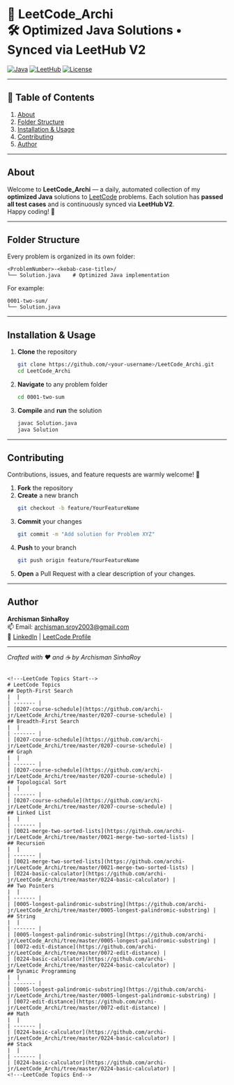                                           
🚀 LeetCode_Archi  
🛠️  Optimized Java Solutions • Synced via LeetHub V2
==============================================================================


[![Java](https://img.shields.io/badge/Java-17-blue?logo=java)](https://www.java.com/) 
[![LeetHub](https://img.shields.io/badge/LeetHub-V2-green)](https://github.com/leet-hub/LeetHub) 
[![License](https://img.shields.io/badge/License-MIT-lightgrey)](#)

---

## 📖 Table of Contents

1. [About](#about)  
2. [Folder Structure](#folder-structure)  
3. [Installation & Usage](#installation--usage)  
4. [Contributing](#contributing)  
5. [Author](#author)  

---

## About

Welcome to **LeetCode_Archi** — a daily, automated collection of my **optimized Java** solutions to [LeetCode](https://leetcode.com/) problems. Each solution has **passed all test cases** and is continuously synced via **LeetHub V2**.  
Happy coding! 🎉

---

## Folder Structure

Every problem is organized in its own folder:

```
<ProblemNumber>-<kebab-case-title>/
└── Solution.java    # Optimized Java implementation
```

For example:

```
0001-two-sum/
└── Solution.java
```

---

## Installation & Usage

1. **Clone** the repository  
   ```bash
   git clone https://github.com/<your-username>/LeetCode_Archi.git
   cd LeetCode_Archi
   ```
2. **Navigate** to any problem folder  
   ```bash
   cd 0001-two-sum
   ```
3. **Compile** and **run** the solution  
   ```bash
   javac Solution.java
   java Solution
   ```

---

## Contributing

Contributions, issues, and feature requests are warmly welcome! 🙏

1. **Fork** the repository  
2. **Create** a new branch  
   ```bash
   git checkout -b feature/YourFeatureName
   ```
3. **Commit** your changes  
   ```bash
   git commit -m "Add solution for Problem XYZ"
   ```
4. **Push** to your branch  
   ```bash
   git push origin feature/YourFeatureName
   ```
5. **Open** a Pull Request with a clear description of your changes.

---

## Author

**Archisman SinhaRoy**  
📫 Email: archisman.sroy2003@gmail.com  
🔗 [LinkedIn](https://www.linkedin.com/in/archisman-sroy/) | [LeetCode Profile](https://leetcode.com/u/user7916bt/)  

---

*Crafted with ❤️ and ☕ by Archisman SinhaRoy*  
```

<!---LeetCode Topics Start-->
# LeetCode Topics
## Depth-First Search
|  |
| ------- |
| [0207-course-schedule](https://github.com/archi-jr/LeetCode_Archi/tree/master/0207-course-schedule) |
## Breadth-First Search
|  |
| ------- |
| [0207-course-schedule](https://github.com/archi-jr/LeetCode_Archi/tree/master/0207-course-schedule) |
## Graph
|  |
| ------- |
| [0207-course-schedule](https://github.com/archi-jr/LeetCode_Archi/tree/master/0207-course-schedule) |
## Topological Sort
|  |
| ------- |
| [0207-course-schedule](https://github.com/archi-jr/LeetCode_Archi/tree/master/0207-course-schedule) |
## Linked List
|  |
| ------- |
| [0021-merge-two-sorted-lists](https://github.com/archi-jr/LeetCode_Archi/tree/master/0021-merge-two-sorted-lists) |
## Recursion
|  |
| ------- |
| [0021-merge-two-sorted-lists](https://github.com/archi-jr/LeetCode_Archi/tree/master/0021-merge-two-sorted-lists) |
| [0224-basic-calculator](https://github.com/archi-jr/LeetCode_Archi/tree/master/0224-basic-calculator) |
## Two Pointers
|  |
| ------- |
| [0005-longest-palindromic-substring](https://github.com/archi-jr/LeetCode_Archi/tree/master/0005-longest-palindromic-substring) |
## String
|  |
| ------- |
| [0005-longest-palindromic-substring](https://github.com/archi-jr/LeetCode_Archi/tree/master/0005-longest-palindromic-substring) |
| [0072-edit-distance](https://github.com/archi-jr/LeetCode_Archi/tree/master/0072-edit-distance) |
| [0224-basic-calculator](https://github.com/archi-jr/LeetCode_Archi/tree/master/0224-basic-calculator) |
## Dynamic Programming
|  |
| ------- |
| [0005-longest-palindromic-substring](https://github.com/archi-jr/LeetCode_Archi/tree/master/0005-longest-palindromic-substring) |
| [0072-edit-distance](https://github.com/archi-jr/LeetCode_Archi/tree/master/0072-edit-distance) |
## Math
|  |
| ------- |
| [0224-basic-calculator](https://github.com/archi-jr/LeetCode_Archi/tree/master/0224-basic-calculator) |
## Stack
|  |
| ------- |
| [0224-basic-calculator](https://github.com/archi-jr/LeetCode_Archi/tree/master/0224-basic-calculator) |
<!---LeetCode Topics End-->
